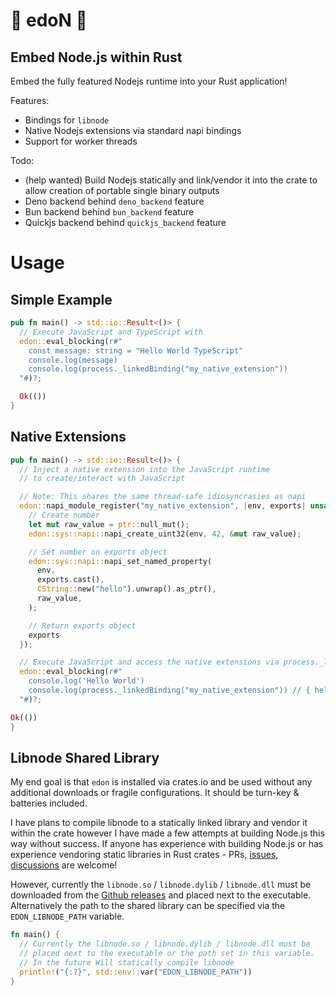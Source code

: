 # 🍝 edoN 🍜

## Embed Node.js within Rust

Embed the fully featured Nodejs runtime into your Rust application!

Features:
- Bindings for `libnode`
- Native Nodejs extensions via standard napi bindings
- Support for worker threads

Todo:
- (help wanted) Build Nodejs statically and link/vendor it into the crate to allow creation of portable single binary outputs
- Deno backend behind `deno_backend` feature
- Bun backend behind `bun_backend` feature
- Quickjs backend behind `quickjs_backend` feature

# Usage

## Simple Example

```rust
pub fn main() -> std::io::Result<()> {
  // Execute JavaScript and TypeScript with
  edon::eval_blocking(r#"
    const message: string = "Hello World TypeScript"
    console.log(message)
    console.log(process._linkedBinding("my_native_extension"))
  "#)?;

  Ok(())
}
```

## Native Extensions

```rust
pub fn main() -> std::io::Result<()> {
  // Inject a native extension into the JavaScript runtime
  // to create/interact with JavaScript

  // Note: This shares the same thread-safe idiosyncrasies as napi
  edon::napi_module_register("my_native_extension", |env, exports| unsafe {
    // Create number
    let mut raw_value = ptr::null_mut();
    edon::sys::napi::napi_create_uint32(env, 42, &mut raw_value);

    // Set number on exports object
    edon::sys::napi::napi_set_named_property(
      env,
      exports.cast(),
      CString::new("hello").unwrap().as_ptr(),
      raw_value,
    );

    // Return exports object
    exports
  });

  // Execute JavaScript and access the native extensions via process._linkedBinding
  edon::eval_blocking(r#"
    console.log('Hello World')
    console.log(process._linkedBinding("my_native_extension")) // { hello: 42 }
  "#)?;

Ok(())
}
```


## Libnode Shared Library

My end goal is that `edon` is installed via crates.io and be used without any additional downloads or fragile configurations. It should be turn-key & batteries included.

I have plans to compile libnode to a statically linked library and vendor it within the crate however I have made a few attempts at building Node.js this way without success. If anyone has experience with building Node.js or has experience vendoring static libraries in Rust crates - PRs, [issues](https://github.com/alshdavid/edon/issues), [discussions](https://github.com/alshdavid/edon/discussions) are welcome!  

However, currently the `libnode.so` / `libnode.dylib` / `libnode.dll` must be downloaded from the [Github releases](https://github.com/alshdavid/edon/releases) and placed next to the executable. Alternatively the path to the shared library can be specified via the `EDON_LIBNODE_PATH` variable.



```rust
fn main() {
  // Currently the libnode.so / libnode.dylib / libnode.dll must be
  // placed next to the executable or the path set in this variable.
  // In the future Will statically compile libnode
  println!("{:?}", std::env::var("EDON_LIBNODE_PATH"))
}
```

